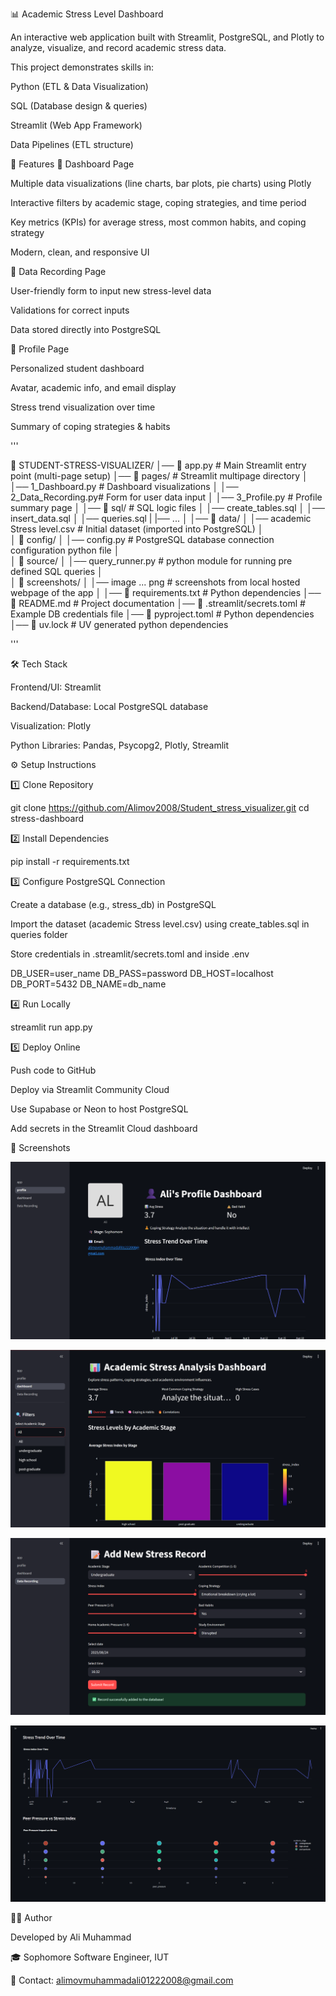 📊 Academic Stress Level Dashboard

An interactive web application built with Streamlit, PostgreSQL, and Plotly to analyze, visualize, and record academic stress data.

This project demonstrates skills in:

Python (ETL & Data Visualization)

SQL (Database design & queries)

Streamlit (Web App Framework)

Data Pipelines (ETL structure)

🚀 Features
🔹 Dashboard Page

Multiple data visualizations (line charts, bar plots, pie charts) using Plotly

Interactive filters by academic stage, coping strategies, and time period

Key metrics (KPIs) for average stress, most common habits, and coping strategy

Modern, clean, and responsive UI

🔹 Data Recording Page

User-friendly form to input new stress-level data

Validations for correct inputs

Data stored directly into PostgreSQL

🔹 Profile Page

Personalized student dashboard

Avatar, academic info, and email display

Stress trend visualization over time

Summary of coping strategies & habits

'''

📂 STUDENT-STRESS-VISUALIZER/
│── 📄 app.py               # Main Streamlit entry point (multi-page setup)
│── 📂 pages/               # Streamlit multipage directory
│    │── 1_Dashboard.py     # Dashboard visualizations
│    │── 2_Data_Recording.py# Form for user data input
│    │── 3_Profile.py       # Profile summary page
│
│── 📂 sql/                 # SQL logic files
│    │── create_tables.sql
│    │── insert_data.sql
│    │── queries.sql
|    |── ...
│
│── 📂 data/
│    │── academic Stress level.csv # Initial dataset (imported into PostgreSQL)
│    
│    📂 config/
│    │── config.py # PostgreSQL database connection configuration python file
│        
│    📂 source/
│    │── query_runner.py # python module for running pre defined SQL queries
│        
│    📂 screenshots/
│    │── image ... png # screenshots from local hosted webpage of the app 
│
│── 📄 requirements.txt      # Python dependencies
│── 📄 README.md             # Project documentation
│── 📄 .streamlit/secrets.toml # Example DB credentials file
│── 📄 pyproject.toml        # Python dependencies
│── 📄 uv.lock  # UV generated python dependencies

'''

🛠️ Tech Stack

Frontend/UI: Streamlit

Backend/Database: Local PostgreSQL database 

Visualization: Plotly

Python Libraries: Pandas, Psycopg2, Plotly, Streamlit

⚙️ Setup Instructions

1️⃣ Clone Repository

git clone https://github.com/Alimov2008/Student_stress_visualizer.git
cd stress-dashboard

2️⃣ Install Dependencies  

pip install -r requirements.txt


3️⃣ Configure PostgreSQL Connection

Create a database (e.g., stress_db) in PostgreSQL

Import the dataset (academic Stress level.csv) using create_tables.sql in queries folder

Store credentials in .streamlit/secrets.toml and inside .env 

DB_USER=user_name
DB_PASS=password
DB_HOST=localhost
DB_PORT=5432
DB_NAME=db_name

4️⃣ Run Locally

streamlit run app.py

5️⃣ Deploy Online

Push code to GitHub

Deploy via Streamlit Community Cloud

Use Supabase
 or Neon
 to host PostgreSQL

Add secrets in the Streamlit Cloud dashboard

📸 Screenshots

![alt text](screenshots/image.png)

![alt text](screenshots/image-1.png)

![alt text](screenshots/image-2.png)

![alt text](screenshots/image-3.png)


👨‍💻 Author

Developed by Ali Muhammad

🎓 Sophomore Software Engineer, IUT

📧 Contact: alimovmuhammadali01222008@gmail.com
